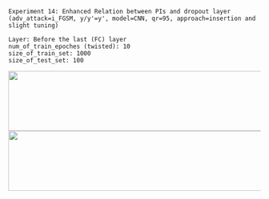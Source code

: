 
    Experiment 14: Enhanced Relation between PIs and dropout layer (adv_attack=i_FGSM, y/y'=y', model=CNN, qr=95, approach=insertion and slight tuning)
  
    Layer: Before the last (FC) layer 
    num_of_train_epoches (twisted): 10
    size_of_train_set: 1000
    size_of_test_set: 100

    
<img src="../Images/Exp14/1/exp14_1_0.png" width="720" height="120"/>
<img src="../Images/Exp14/2/exp14_2_0.png" width="720" height="120"/>


   
